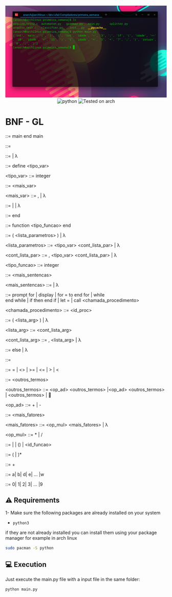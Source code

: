 <div align="Center" class="tip" markdown="1" style>

![screenshot](primeira_semana/screenshot.png)
![python](https://img.shields.io/badge/python-%5E3.0-brightgreen)
![Tested on arch](https://img.shields.io/badge/Tested%20on-Archlinux-brightgreen)
</div>

# BNF - GL

<programa> ::= <rotina> main <corpo> end main

<corpo> ::= <declara> <sentencas>

<declara> ::= <dvar> <declara> | λ

<dvar> ::= define <variaveis> <tipo_var>

<tipo_var> ::= integer

<variaveis> ::= <id> <mais_var>

<mais_var> ::= , <variaveis> | λ

<rotina> ::= <procedimento> | <funcao> | λ

<procedimento> ::= <id> <parametros> <corpo> end <rotina>

<funcao> ::= function <id> <parametros> <tipo_funcao> <corpo> 
	end <rotina>

<parametros> ::= ( <lista_parametros> ) | λ

<lista_parametros> ::= <id> <tipo_var> <cont_lista_par> | λ

<cont_lista_par> ::= , <id> <tipo_var> <cont_lista_par> | λ

<tipo_funcao> ::= integer

<sentencas> ::= <comando> <mais_sentencas>

<mais_sentencas> ::= <sentencas> | λ

<comando> ::= prompt for <id> | display <id> | for <id> = 
	<expressao> to <expressao> <sentencas> end for | while  
	<condicao> <sentencas> end while | if <condicao> then 
	<sentencas> <pfalsa> end if | let <idvar> = <expressao> |
	call <chamada_procedimento>

<chamada_procedimento> ::= <id_proc> <argumentos>

<argumentos> ::= ( <lista_arg> ) | λ

<lista_arg> ::= <expressao> <cont_lista_arg>

<cont_lista_arg> ::= , <lista_arg> | λ

<pfalsa> ::= else <sentencas> | λ

<condicao> ::= <expressao> <relacao> <expressao> 

<relacao> ::= = | <> | >= | <= | > | <

<expressao> ::= <termo> <outros_termos>

<outros_termos> ::= <op_ad> <termo> <outros_termos> |<op_ad> 
	<intnum> <outros_termos> | <id> <outros_termos> | 

<op_ad> ::= + | -

<termo> ::= <fator> <mais_fatores>

<mais_fatores> ::= <op_mul> <fator> <mais_fatores> | λ

<op_mul> ::= * | /

<fator> ::= <id> | <intnum> | (<expressao>) | <id_funcao> 
	<argumentos>

<id> ::= <letra> (<letra> | <digito>)* 

<intnum> ::= <digito>+

<letra> ::= a| b| d| e| ... |w
	
<digito> ::= 0| 1| 2| 3| ... |9

## :warning: Requirements
1- Make sure the following packages are already installed on your system
* `python3`

if they are not already installed you can install them using your package manager for example in arch linux
```bash
sudo pacman -S python
```

## :computer: Execution

Just execute the main.py file with a input file in the same folder:
```bash
python main.py
```

